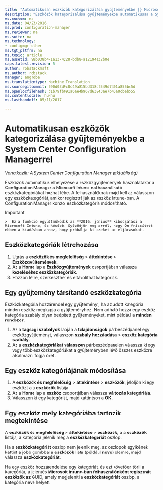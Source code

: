 ```yaml
---
title: "Automatikusan eszközök kategorizálása gyűjteményekbe |} Microsoft Docs"
description: "Eszközök kategorizálása gyűjteményekbe automatikusan a System Center Configuration Managerrel."
ms.custom: na
ms.date: 04/23/2016
ms.prod: configuration-manager
ms.reviewer: na
ms.suite: na
ms.technology:
- configmgr-other
ms.tgt_pltfrm: na
ms.topic: article
ms.assetid: 98b038b4-1a13-4228-bdb8-a12194e32b0e
caps.latest.revision: 5
author: robstackmsft
ms.author: robstack
manager: angrobe
ms.translationtype: Machine Translation
ms.sourcegitcommit: 690d03d9c8c49a815bd318df549d7401a855bc5d
ms.openlocfilehash: d1b79fb091a6ae4b967d63843ae7b45a0cbeb555
ms.contentlocale: hu-hu
ms.lasthandoff: 05/17/2017

---
```

# <a name="automatically-categorize-devices-into-collections-with-system-center-configuration-manager"></a>Automatikusan eszközök kategorizálása gyűjteményekbe a System Center Configuration Managerrel

*Vonatkozik: A System Center Configuration Manager (aktuális ág)*

Eszközök automatikus elhelyezése a eszközgyűjtemények használatakor a Configuration Manager a Microsoft Intune-nal használható eszközkategóriákat hozhat létre. A felhasználóknak majd kell az válasszon egy eszközkategóriát, amikor regisztrálják az eszköz Intune-ban. A Configuration Manager konzol eszközkategória módosítható.

> [!IMPORTANT]  
    >  Ez a funkció együttműködik az **2016. június** kibocsátási a Microsoft Intune, és később. Győződjön meg arról, hogy Ön frissített ebben a kiadásban ahhoz, hogy próbálja ki ezeket az eljárásokat.

## <a name="create-device-categories"></a>Eszközkategóriák létrehozása

1.  Ugrás a **eszközök és megfelelőség** > **áttekintése** > **Eszközgyűjtemények**.
2.  Az a **Home** lap a **Eszközgyűjtemények** csoportjában válassza **kezeléséhez eszközkategóriák**.
3.  Hozzon létre, szerkeszthet és eltávolíthat kategóriák.

## <a name="associate-a-collection-with-a-device-category"></a>Egy gyűjtemény társítandó eszközkategória

Eszközkategória hozzárendel egy gyűjteményt, ha az adott kategória minden eszköz megkapja a gyűjteményhez. Nem adható hozzá egy eszköz kategória szabály olyan beépített gyűjteményeket, mint például a **minden rendszer**.

1.  Az a **tagsági szabályok** lapján a **tulajdonságok** párbeszédpanel egy eszközgyűjteményt, válasszon **szabály hozzáadása** > **eszköz kategória szabály**.
2.  Az a **eszközkategóriákat válasszon** párbeszédpanelen válassza ki egy vagy több eszközkategóriákat a gyűjteményben lévő összes eszközre alkalmazni fogja őket.

## <a name="change-the-category-of-a-device"></a>Egy eszköz kategóriájának módosítása

1.  A **eszközök és megfelelőség** > **áttekintése** > **eszközök**, jelöljön ki egy eszközt a a **eszközök** listája.
2.  Az a **Home** lap a **eszköz** csoportjában válassza **változás kategóriája**.
3.  Válasszon ki egy kategóriát, majd kattintson a **OK**.

## <a name="view-which-category-a-device-belongs-to"></a>Egy eszköz mely kategóriába tartozik megtekintése

A **eszközök és megfelelőség** > **áttekintése** > **eszközök**, a a **eszközök** listája, a kategória jelenik meg a **eszközkategóriát** oszlop.

Ha a **eszközkategóriát** oszlop nem jelenik meg, az oszlopok egyikének kattint a jobb gombbal a **eszközök** lista (például **neve**) elemre, majd válassza **eszközkategóriát**.

Ha egy eszköz hozzárendelése egy kategóriát, és ezt követően törli a kategóriát, a jelentés **Microsoft Intune-ban felhasználónként regisztrált eszközök az** GUID, amely megjeleníti a **eszközkategóriát** oszlop, a kategória neve helyett.

